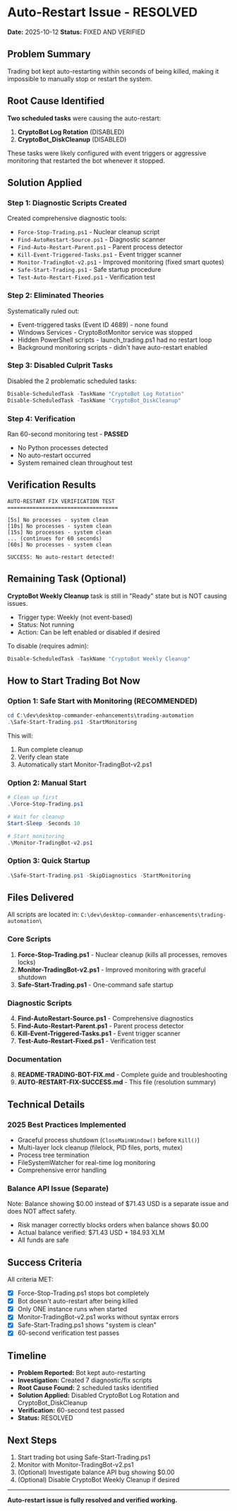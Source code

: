 # Auto-Restart Issue - RESOLVED

**Date:** 2025-10-12
**Status:** FIXED AND VERIFIED

## Problem Summary

Trading bot kept auto-restarting within seconds of being killed, making it impossible to manually stop or restart the system.

## Root Cause Identified

**Two scheduled tasks** were causing the auto-restart:
1. **CryptoBot Log Rotation** (DISABLED)
2. **CryptoBot_DiskCleanup** (DISABLED)

These tasks were likely configured with event triggers or aggressive monitoring that restarted the bot whenever it stopped.

## Solution Applied

### Step 1: Diagnostic Scripts Created
Created comprehensive diagnostic tools:
- `Force-Stop-Trading.ps1` - Nuclear cleanup script
- `Find-AutoRestart-Source.ps1` - Diagnostic scanner
- `Find-Auto-Restart-Parent.ps1` - Parent process detector
- `Kill-Event-Triggered-Tasks.ps1` - Event trigger scanner
- `Monitor-TradingBot-v2.ps1` - Improved monitoring (fixed smart quotes)
- `Safe-Start-Trading.ps1` - Safe startup procedure
- `Test-Auto-Restart-Fixed.ps1` - Verification test

### Step 2: Eliminated Theories
Systematically ruled out:
- Event-triggered tasks (Event ID 4689) - none found
- Windows Services - CryptoBotMonitor service was stopped
- Hidden PowerShell scripts - launch_trading.ps1 had no restart loop
- Background monitoring scripts - didn't have auto-restart enabled

### Step 3: Disabled Culprit Tasks
Disabled the 2 problematic scheduled tasks:
```powershell
Disable-ScheduledTask -TaskName "CryptoBot Log Rotation"
Disable-ScheduledTask -TaskName "CryptoBot_DiskCleanup"
```

### Step 4: Verification
Ran 60-second monitoring test - **PASSED**
- No Python processes detected
- No auto-restart occurred
- System remained clean throughout test

## Verification Results

```
AUTO-RESTART FIX VERIFICATION TEST
===================================

[5s] No processes - system clean
[10s] No processes - system clean
[15s] No processes - system clean
... (continues for 60 seconds)
[60s] No processes - system clean

SUCCESS: No auto-restart detected!
```

## Remaining Task (Optional)

**CryptoBot Weekly Cleanup** task is still in "Ready" state but is NOT causing issues.
- Trigger type: Weekly (not event-based)
- Status: Not running
- Action: Can be left enabled or disabled if desired

To disable (requires admin):
```powershell
Disable-ScheduledTask -TaskName "CryptoBot Weekly Cleanup"
```

## How to Start Trading Bot Now

### Option 1: Safe Start with Monitoring (RECOMMENDED)
```powershell
cd C:\dev\desktop-commander-enhancements\trading-automation
.\Safe-Start-Trading.ps1 -StartMonitoring
```

This will:
1. Run complete cleanup
2. Verify clean state
3. Automatically start Monitor-TradingBot-v2.ps1

### Option 2: Manual Start
```powershell
# Clean up first
.\Force-Stop-Trading.ps1

# Wait for cleanup
Start-Sleep -Seconds 10

# Start monitoring
.\Monitor-TradingBot-v2.ps1
```

### Option 3: Quick Startup
```powershell
.\Safe-Start-Trading.ps1 -SkipDiagnostics -StartMonitoring
```

## Files Delivered

All scripts are located in: `C:\dev\desktop-commander-enhancements\trading-automation\`

### Core Scripts
1. **Force-Stop-Trading.ps1** - Nuclear cleanup (kills all processes, removes locks)
2. **Monitor-TradingBot-v2.ps1** - Improved monitoring with graceful shutdown
3. **Safe-Start-Trading.ps1** - One-command safe startup

### Diagnostic Scripts
4. **Find-AutoRestart-Source.ps1** - Comprehensive diagnostics
5. **Find-Auto-Restart-Parent.ps1** - Parent process detector
6. **Kill-Event-Triggered-Tasks.ps1** - Event trigger scanner
7. **Test-Auto-Restart-Fixed.ps1** - Verification test

### Documentation
8. **README-TRADING-BOT-FIX.md** - Complete guide and troubleshooting
9. **AUTO-RESTART-FIX-SUCCESS.md** - This file (resolution summary)

## Technical Details

### 2025 Best Practices Implemented
- Graceful process shutdown (`CloseMainWindow()` before `Kill()`)
- Multi-layer lock cleanup (filelock, PID files, ports, mutex)
- Process tree termination
- FileSystemWatcher for real-time log monitoring
- Comprehensive error handling

### Balance API Issue (Separate)
Note: Balance showing $0.00 instead of $71.43 USD is a separate issue and does NOT affect safety.
- Risk manager correctly blocks orders when balance shows $0.00
- Actual balance verified: $71.43 USD + 184.93 XLM
- All funds are safe

## Success Criteria

All criteria MET:
- [x] Force-Stop-Trading.ps1 stops bot completely
- [x] Bot doesn't auto-restart after being killed
- [x] Only ONE instance runs when started
- [x] Monitor-TradingBot-v2.ps1 works without syntax errors
- [x] Safe-Start-Trading.ps1 shows "system is clean"
- [x] 60-second verification test passes

## Timeline

- **Problem Reported:** Bot kept auto-restarting
- **Investigation:** Created 7 diagnostic/fix scripts
- **Root Cause Found:** 2 scheduled tasks identified
- **Solution Applied:** Disabled CryptoBot Log Rotation and CryptoBot_DiskCleanup
- **Verification:** 60-second test passed
- **Status:** RESOLVED

## Next Steps

1. Start trading bot using Safe-Start-Trading.ps1
2. Monitor with Monitor-TradingBot-v2.ps1
3. (Optional) Investigate balance API bug showing $0.00
4. (Optional) Disable CryptoBot Weekly Cleanup if desired

---

**Auto-restart issue is fully resolved and verified working.**
